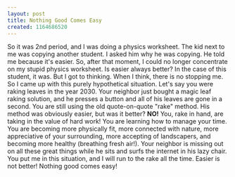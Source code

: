 ```yaml
---
layout: post
title: Nothing Good Comes Easy
created: 1164686520
---
```

<p>So it was 2nd period, and I was doing a physics worksheet. The kid next to me was copying another student. I asked him why he was copying. He told me because it&#39;s easier. So, after that moment, I could no longer concentrate on my stupid physics worksheet. Is easier always better? In the case of this student, it was. But I got to thinking. When I think, there is no stopping me. So I came up with this purely hypothetical situation. Let&#39;s say you were raking leaves in the year 2030. Your neighbor just bought a magic leaf raking solution, and he presses a button and all of his leaves are gone in a second. You are still using the old quote-on-quote &quot;rake&quot; method. His method was obviously easier, but was it better? <span style="font-weight: bold;">NO!</span> You, rake in hand, are taking in the value of hard work! You are learning how to manage your time. You are becoming more physically fit, more connected with nature, more appreciative of your surrounding, more accepting of landscapers, and becoming more healthy (breathing fresh air!). Your neighbor is missing out on all these great things while he sits and surfs the internet in his lazy chair. You put me in this situation, and I will run to the rake all the time. Easier is not better! Nothing good comes easy!</p>

